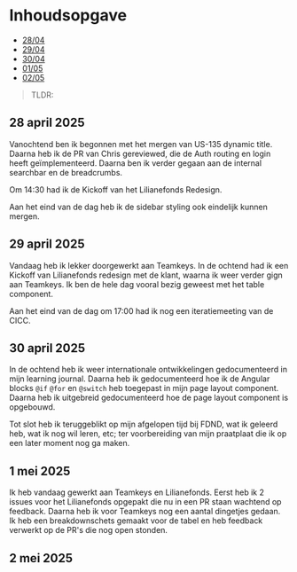 # Inhoudsopgave

  - [28/04](#28-april-2025)
  - [29/04](#29-april-2025)
  - [30/04](#30-april-2025)
  - [01/05](#1-mei-2025)
  - [02/05](#2-mei-2025)

> TLDR: 

## 28 april 2025

Vanochtend ben ik begonnen met het mergen van US-135 dynamic title. Daarna heb ik de PR van Chris gereviewed, die de Auth routing en login heeft geïmplementeerd. Daarna ben ik verder gegaan aan de internal searchbar en de breadcrumbs.

Om 14:30 had ik de Kickoff van het Lilianefonds Redesign.

Aan het eind van de dag heb ik de sidebar styling ook eindelijk kunnen mergen.

## 29 april 2025

Vandaag heb ik lekker doorgewerkt aan Teamkeys. In de ochtend had ik een Kickoff van Lilianefonds redesign met de klant, waarna ik weer verder gign aan Teamkeys.
Ik ben de hele dag vooral bezig geweest met het table component.

Aan het eind van de dag om 17:00 had ik nog een iteratiemeeting van de CICC.

## 30 april 2025

In de ochtend heb ik weer internationale ontwikkelingen gedocumenteerd in mijn learning journal. Daarna heb ik gedocumenteerd hoe ik de Angular blocks `@if` `@for` en `@switch` heb toegepast in mijn page layout component. Daarna heb ik uitgebreid gedocumenteerd hoe de page layout component is opgebouwd.

Tot slot heb ik teruggeblikt op mijn afgelopen tijd bij FDND, wat ik geleerd heb, wat ik nog wil leren, etc; ter voorbereiding van mijn praatplaat die ik op een later moment nog ga maken.

## 1 mei 2025

Ik heb vandaag gewerkt aan Teamkeys en Lilianefonds. Eerst heb ik 2 issues voor het Lilianefonds opgepakt die nu in een PR staan wachtend op feedback. Daarna heb ik voor Teamkeys nog een aantal dingetjes gedaan. Ik heb een breakdownschets gemaakt voor de tabel en heb feedback verwerkt op de PR's die nog open stonden.

## 2 mei 2025
